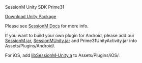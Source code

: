 SessionM Unity SDK Prime31

[Download Unity Package](http://www.sessionm.com/documentation/downloads.php)

Please see [SessionM Docs](http://www.sessionm.com/documentation/unity-integration.php) for more info.

If you want to build your own plugin for Android, please add our [SessionM.jar](http://www.sessionm.com/documentation/downloads.php), [SessionMUnity.jar](https://github.com/sessionm/sessionm-unity/blob/master/android-sdk/SessionMUnity.jar) and Prime31UnityActivity.jar into Assets/Plugins/Android/. 

For iOS, add [libSessionM-Unity.a](http://www.sessionm.com/documentation/downloads.php) to Assets/Plugins/iOS/.
